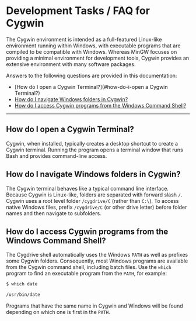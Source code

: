 # Development Tasks / FAQ for Cygwin #

The Cygwin environment is intended as a full-featured Linux-like environment running within Windows,
with executable programs that are compiled to be compatible with Windows.
Whereas MinGW focuses on providing a minimal environment for development tools,
Cygwin provides an extensive environment with many software packages.

Answers to the following questions are provided in this documentation:

* [How do I open a Cygwin Terminal?](#how-do-i-open a Cygwin Terminal?)
* [How do I navigate Windows folders in Cygwin?](#how-do-i-navigate-windows-folders-in-cygwin)
* [How do I access Cygwin programs from the Windows Command Shell?](#how-do-i-access-cygwin-programs-from-the-windows-command-shell)

----------------

## How do I open a Cygwin Terminal? ##

Cygwin, when installed, typically creates a desktop shortcut to create a Cygwin terminal.
Running the program opens a terminal window that runs Bash and provides command-line access.

## How do I navigate Windows folders in Cygwin? ##

The Cygwin terminal behaves like a typical command line interface.
Because Cygwin is Linux-like, folders are separated with forward slash `/`.  Cygwin uses a root level folder `/cygdrive/C` (rather than `C:\`).
To access native Windows files, prefix `/cygdrive/C` (or other drive letter) before folder names and then navigate to subfolders.

## How do I access Cygwin programs from the Windows Command Shell? ##

The Cygdrive shell automatically uses the Windows `PATH` as well as prefixes some Cygwin folders.
Consequently, most Windows programs are available from the Cygwin command shell, including batch files.
Use the `which` program to find an executable program from the `PATH`, for example:

```bash
$ which date

/usr/bin/date
```

Programs that have the same name in Cygwin and Windows will be found depending on which one is first in the `PATH`.
